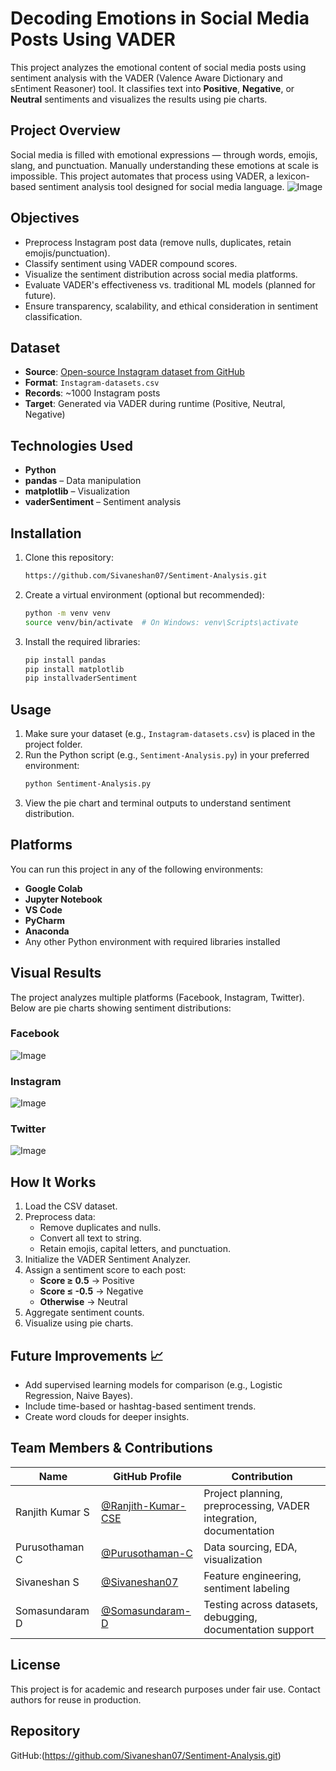 # Decoding Emotions in Social Media Posts Using VADER

This project analyzes the emotional content of social media posts using sentiment analysis with the VADER (Valence Aware Dictionary and sEntiment Reasoner) tool. It classifies text into **Positive**, **Negative**, or **Neutral** sentiments and visualizes the results using pie charts.

## Project Overview

Social media is filled with emotional expressions — through words, emojis, slang, and punctuation. Manually understanding these emotions at scale is impossible. This project automates that process using VADER, a lexicon-based sentiment analysis tool designed for social media language.
![Image](https://github.com/user-attachments/assets/78e1d8b7-c9e0-460d-bbfd-62fdc99bc74d)

## Objectives

- Preprocess Instagram post data (remove nulls, duplicates, retain emojis/punctuation).
- Classify sentiment using VADER compound scores.
- Visualize the sentiment distribution across social media platforms.
- Evaluate VADER's effectiveness vs. traditional ML models (planned for future).
- Ensure transparency, scalability, and ethical consideration in sentiment classification.

## Dataset

- **Source**: [Open-source Instagram dataset from GitHub](#)
- **Format**: `Instagram-datasets.csv`
- **Records**: ~1000 Instagram posts
- **Target**: Generated via VADER during runtime (Positive, Neutral, Negative)

## Technologies Used

- **Python** 
- **pandas** – Data manipulation
- **matplotlib** – Visualization
- **vaderSentiment** – Sentiment analysis
  
## Installation
1. Clone this repository:
   ```bash
   https://github.com/Sivaneshan07/Sentiment-Analysis.git
   ```

2. Create a virtual environment (optional but recommended):
   ```bash
   python -m venv venv
   source venv/bin/activate  # On Windows: venv\Scripts\activate
   ```

3. Install the required libraries:
   ```bash
   pip install pandas
   pip install matplotlib
   pip installvaderSentiment
   ```

## Usage

1. Make sure your dataset (e.g., `Instagram-datasets.csv`) is placed in the project folder.
2. Run the Python script (e.g., `Sentiment-Analysis.py`) in your preferred environment:
   ```bash
   python Sentiment-Analysis.py
   ```
3. View the pie chart and terminal outputs to understand sentiment distribution.

## Platforms

You can run this project in any of the following environments:

- **Google Colab**
- **Jupyter Notebook**
- **VS Code**
- **PyCharm**
- **Anaconda**
- Any other Python environment with required libraries installed

## Visual Results

The project analyzes multiple platforms (Facebook, Instagram, Twitter). Below are pie charts showing sentiment distributions:

### Facebook
![Image](https://github.com/user-attachments/assets/c4e6e175-db33-47f6-8f3e-b082d6ffb0b9)

### Instagram
![Image](https://github.com/user-attachments/assets/99c6e082-fdad-4165-ae2c-69ffb670c008)

### Twitter
![Image](https://github.com/user-attachments/assets/f8cf6c2e-9ba0-4a7e-8be8-65add098148e)

## How It Works

1. Load the CSV dataset.
2. Preprocess data:
   - Remove duplicates and nulls.
   - Convert all text to string.
   - Retain emojis, capital letters, and punctuation.
3. Initialize the VADER Sentiment Analyzer.
4. Assign a sentiment score to each post:
   - **Score ≥ 0.5** → Positive
   - **Score ≤ -0.5** → Negative
   - **Otherwise** → Neutral
5. Aggregate sentiment counts.
6. Visualize using pie charts.

## Future Improvements 📈

- Add supervised learning models for comparison (e.g., Logistic Regression, Naive Bayes).
- Include time-based or hashtag-based sentiment trends.
- Create word clouds for deeper insights.

## Team Members & Contributions

| Name              | GitHub Profile                        | Contribution                                                                 |
|-------------------|----------------------------------------|------------------------------------------------------------------------------|
| Ranjith Kumar S   | [@Ranjith-Kumar-CSE](https://github.com/Ranjith-Kumar-CSE) | Project planning, preprocessing, VADER integration, documentation           |
| Purusothaman C    | [@Purusothaman-C](https://github.com/Purusothaman-C) | Data sourcing, EDA, visualization                                            |
| Sivaneshan S      | [@Sivaneshan07](https://github.com/Sivaneshan07) | Feature engineering, sentiment labeling                                      |
| Somasundaram D    | [@Somasundaram-D](https://github.com/Somasundaram-D) | Testing across datasets, debugging, documentation support                   |



## License

This project is for academic and research purposes under fair use. Contact authors for reuse in production.

## Repository

GitHub:(https://github.com/Sivaneshan07/Sentiment-Analysis.git)
